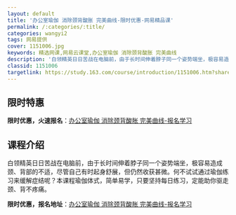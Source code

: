 ```yaml
---
layout: default
title: '办公室瑜伽 消除颈背酸胀 完美曲线-限时优惠-网易精品课'
permalink: /:categories/:title/
categories: wangyi2
tags: 网易提供
cover: 1151006.jpg
keywords: 精选网课,网易云课堂,办公室瑜伽 消除颈背酸胀 完美曲线
description: '白领精英日日苦战在电脑前，由于长时间伸着脖子同一个姿势端坐，极容易造成颈、背部的不适，尽管自己有时起身舒展，但仍然收获甚'
classid: 1151006
targetlink: https://study.163.com/course/introduction/1151006.htm?share=1&shareId=1025206652&utm_campaign=share&utm_medium=iphoneShare&utm_source=&utm_u=1025206652
---
```


## 限时特惠

**限时优惠，火速报名**：[办公室瑜伽 消除颈背酸胀 完美曲线-报名学习](https://study.163.com/course/introduction/1151006.htm?share=1&shareId=1025206652&utm_campaign=share&utm_medium=iphoneShare&utm_source=&utm_u=1025206652)

## 课程介绍

白领精英日日苦战在电脑前，由于长时间伸着脖子同一个姿势端坐，极容易造成颈、背部的不适，尽管自己有时起身舒展，但仍然收获甚微。何不试试通过瑜伽练习来缓解症结呢？本课程瑜伽体式，简单易学，只要坚持每日练习，定能助你驱走颈、背不疼痛。

**限时优惠，报名地址**：[办公室瑜伽 消除颈背酸胀 完美曲线-报名学习](https://study.163.com/course/introduction/1151006.htm?share=1&shareId=1025206652&utm_campaign=share&utm_medium=iphoneShare&utm_source=&utm_u=1025206652)

